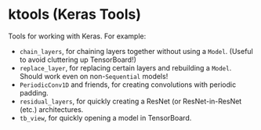 # ktools (Keras Tools)
Tools for working with Keras. For example:

* `chain_layers`, for chaining layers together without using a `Model`. (Useful to avoid cluttering up TensorBoard!)
* `replace_layer`, for replacing certain layers and rebuilding a `Model`. Should work even on non-`Sequential` models!
* `PeriodicConv1D` and friends, for creating convolutions with periodic padding.
* `residual_layers`, for quickly creating a ResNet (or ResNet-in-ResNet (etc.) architectures.
* `tb_view`, for quickly opening a model in TensorBoard.
